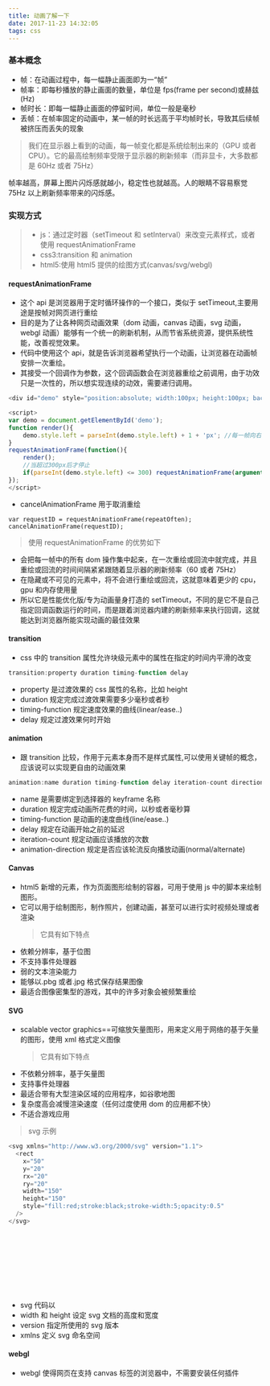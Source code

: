 ```yaml
---
title: 动画了解一下
date: 2017-11-23 14:32:05
tags: css
---
```


### 基本概念

* 帧：在动画过程中，每一幅静止画面即为一“帧”
* 帧率：即每秒播放的静止画面的数量，单位是 fps(frame per second)或赫兹(Hz)
* 帧时长：即每一幅静止画面的停留时间，单位一般是毫秒
* 丢帧：在帧率固定的动画中，某一帧的时长远高于平均帧时长，导致其后续帧被挤压而丢失的现象

> 我们在显示器上看到的动画，每一帧变化都是系统绘制出来的（GPU 或者 CPU）。它的最高绘制频率受限于显示器的刷新频率（而非显卡，大多数都是 60Hz 或者 75Hz）

帧率越高，屏幕上图片闪烁感就越小，稳定性也就越高。人的眼睛不容易察觉 75Hz 以上刷新频率带来的闪烁感。

### 实现方式

> * js：通过定时器（setTimeout 和 setInterval）来改变元素样式，或者使用 requestAnimationFrame
> * css3:transition 和 animation
> * html5:使用 html5 提供的绘图方式(canvas/svg/webgl)

#### requestAnimationFrame

* 这个 api 是浏览器用于定时循环操作的一个接口，类似于 setTimeout,主要用途是按帧对网页进行重绘
* 目的是为了让各种网页动画效果（dom 动画，canvas 动画，svg 动画，webgl 动画）能够有一个统一的刷新机制，从而节省系统资源，提供系统性能，改善视觉效果。
* 代码中使用这个 api，就是告诉浏览器希望执行一个动画，让浏览器在动画帧安排一次重绘。
* 其接受一个回调作为参数，这个回调函数会在浏览器重绘之前调用，由于功效只是一次性的，所以想实现连续的动效，需要递归调用。

```javascript
<div id="demo" style="position:absolute; width:100px; height:100px; background:#ccc; left:0; top:0;"></div>

<script>
var demo = document.getElementById('demo');
function render(){
    demo.style.left = parseInt(demo.style.left) + 1 + 'px'; //每一帧向右移动1px
}
requestAnimationFrame(function(){
    render();
    //当超过300px后才停止
    if(parseInt(demo.style.left) <= 300) requestAnimationFrame(arguments.callee);
});
</script>
```

* cancelAnimationFrame 用于取消重绘

```javascipt
var requestID = requestAnimationFrame(repeatOften);
cancelAnimationFrame(requestID);
```

> 使用 requestAnimationFrame 的优势如下

* 会把每一帧中的所有 dom 操作集中起来，在一次重绘或回流中就完成，并且重绘或回流的时间间隔紧紧跟随着显示器的刷新频率（60 或者 75Hz）
* 在隐藏或不可见的元素中，将不会进行重绘或回流，这就意味着更少的 cpu，gpu 和内存使用量
* 所以它是性能优化版/专为动画量身打造的 setTimeout，不同的是它不是自己指定回调函数运行的时间，而是跟着浏览器内建的刷新频率来执行回调，这就能达到浏览器所能实现动画的最佳效果

#### transition

* css 中的 transition 属性允许块级元素中的属性在指定的时间内平滑的改变

```javascript
transition:property duration timing-function delay
```

* property 是过渡效果的 css 属性的名称，比如 height
* duration 规定完成过渡效果需要多少毫秒或者秒
* timing-function 规定速度效果的曲线(linear/ease..)
* delay 规定过渡效果何时开始

#### animation

* 跟 transition 比较，作用于元素本身而不是样式属性,可以使用关键帧的概念，应该说可以实现更自由的动画效果

```javascript
animation:name duration timing-function delay iteration-count direction
```

* name 是需要绑定到选择器的 keyframe 名称
* duration 规定完成动画所花费的时间，以秒或者毫秒算
* timing-function 是动画的速度曲线(line/ease..)
* delay 规定在动画开始之前的延迟
* iteration-count 规定动画应该播放的次数
* animation-direction 规定是否应该轮流反向播放动画(normal/alternate)

#### Canvas

* html5 新增的元素，作为页面图形绘制的容器，可用于使用 js 中的脚本来绘制图形。
* 它可以用于绘制图形，制作照片，创建动画，甚至可以进行实时视频处理或者渲染
  > 它具有如下特点
* 依赖分辨率，基于位图
* 不支持事件处理器
* 弱的文本渲染能力
* 能够以.pbg 或者.jpg 格式保存结果图像
* 最适合图像密集型的游戏，其中的许多对象会被频繁重绘

#### SVG

* scalable vector graphics==可缩放矢量图形，用来定义用于网络的基于矢量的图形，使用 xml 格式定义图像
  > 它具有如下特点
* 不依赖分辨率，基于矢量图
* 支持事件处理器
* 最适合带有大型渲染区域的应用程序，如谷歌地图
* 复杂度高会减慢渲染速度（任何过度使用 dom 的应用都不快）
* 不适合游戏应用

> svg 示例

```javascript
<svg xmlns="http://www.w3.org/2000/svg" version="1.1">
  <rect
    x="50"
    y="20"
    rx="20"
    ry="20"
    width="150"
    height="150"
    style="fill:red;stroke:black;stroke-width:5;opacity:0.5"
  />
</svg>
```

* svg 代码以<svg>根元素开始。
* width 和 height 设定 svg 文档的高度和宽度
* version 指定所使用的 svg 版本
* xmlns 定义 svg 命名空间

#### webgl

* webgl 使得网页在支持 canvas 标签的浏览器中，不需要安装任何插件
